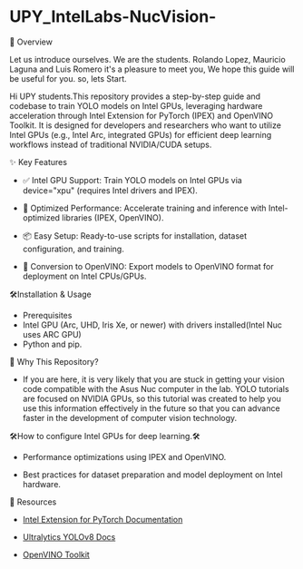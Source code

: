 # UPY_IntelLabs-NucVision-

🚀 Overview

Let us introduce ourselves. We are the students. Rolando Lopez, Mauricio Laguna and Luis Romero
it's a pleasure to meet you, We hope this guide will be useful for you.
so, lets Start.

Hi UPY students.This repository provides a step-by-step guide and codebase to train YOLO models on Intel GPUs, leveraging hardware acceleration through Intel Extension for PyTorch (IPEX) and OpenVINO Toolkit. It is designed for developers and researchers who want to utilize Intel GPUs (e.g., Intel Arc, integrated GPUs) for efficient deep learning workflows instead of traditional NVIDIA/CUDA setups.

✨ Key Features

- ✅ Intel GPU Support: Train YOLO models on Intel GPUs via device="xpu" (requires Intel drivers and IPEX).



- 🚄 Optimized Performance: Accelerate training and inference with Intel-optimized libraries (IPEX, OpenVINO).



- 📦 Easy Setup: Ready-to-use scripts for installation, dataset configuration, and training.



- 🔄 Conversion to OpenVINO: Export models to OpenVINO format for deployment on Intel CPUs/GPUs.



🛠️Installation & Usage

-  Prerequisites
- Intel GPU (Arc, UHD, Iris Xe, or newer) with drivers installed(Intel Nuc uses ARC GPU)
- Python and pip.

📝 Why This Repository?

* If you are here, it is very likely that you are stuck in getting your vision code compatible with the Asus Nuc computer in the lab. YOLO tutorials are focused on NVIDIA GPUs, so this tutorial was created to help you use this information effectively in the future so that you can advance faster in the development of computer vision technology.

🛠️How to configure Intel GPUs for deep learning.🛠️

* Performance optimizations using IPEX and OpenVINO.

* Best practices for dataset preparation and model deployment on Intel hardware.

🔗 Resources

* [Intel Extension for PyTorch Documentation](https://intel.github.io/intel-extension-for-pytorch/)

* [Ultralytics YOLOv8 Docs](https://docs.ultralytics.com/es)

* [OpenVINO Toolkit](https://docs.openvino.ai/2024/index.html)

